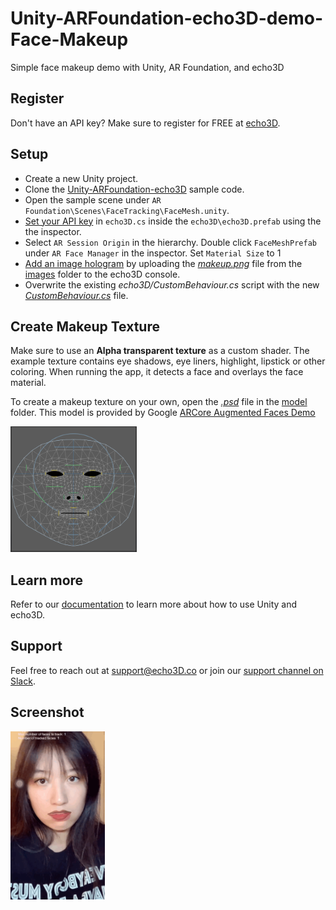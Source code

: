 # Unity-ARFoundation-echo3D-demo-Face-Makeup

Simple face makeup demo with Unity, AR Foundation, and echo3D

## Register

Don't have an API key? Make sure to register for FREE at [echo3D](https://console.echo3D.co/#/auth/register).

## Setup

- Create a new Unity project.
- Clone the [Unity-ARFoundation-echo3D](https://github.com/echo3Dco/Unity-ARFoundation-echo3D) sample code.
- Open the sample scene under `AR Foundation\Scenes\FaceTracking\FaceMesh.unity`.
- [Set your API key](https://docs.echo3D.co/unity/using-the-sdk) in `echo3D.cs` inside the `echo3D\echo3D.prefab` using the the inspector.
- Select `AR Session Origin` in the hierarchy. Double click `FaceMeshPrefab` under `AR Face Manager` in the inspector. Set `Material Size` to 1
- [Add an image hologram](https://docs.echo3D.co/web-console/manage-pages/content-page/how-to-add-content) by uploading the *[makeup.png](./images/makeup.png)* file from the [images](./images) folder to the echo3D console.
- Overwrite the existing *echo3D/CustomBehaviour.cs* script with the new [*CustomBehaviour.cs*](./CustomBehaviour.cs) file.

## Create Makeup Texture

Make sure to use an **Alpha transparent texture** as a custom shader. The example texture contains eye shadows, eye liners, highlight, lipstick or other coloring. When running the app, it detects a face and overlays the face material. 

To create a makeup texture on your own, open the *[.psd](./model/canonical_face_texture.psd)* file in the [model](./model) folder. This model is provided by Google [ARCore Augmented Faces Demo](https://developers.google.com/ar/develop/developer-guides/creating-assets-for-augmented-faces)

<img src="./demo/model.png" height=40% width=40%>

## Learn more

Refer to our [documentation](https://docs.echo3D.xyz/unity/) to learn more about how to use Unity and echo3D.

## Support

Feel free to reach out at [support@echo3D.co](mailto:support@echo3D.co) or join our [support channel on Slack](https://go.echo3D.co/join).

## Screenshot

<img src="./demo/record.gif" height=30% width=30%>
